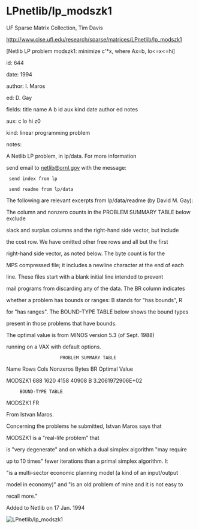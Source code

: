 # LPnetlib/lp_modszk1

 UF Sparse Matrix Collection, Tim Davis

 http://www.cise.ufl.edu/research/sparse/matrices/LPnetlib/lp_modszk1

 [Netlib LP problem modszk1: minimize c'*x, where Ax=b, lo<=x<=hi]

 id: 644

 date: 1994

 author: I. Maros

 ed: D. Gay

 fields: title name A b id aux kind date author ed notes

 aux: c lo hi z0

 kind: linear programming problem

 notes:

 A Netlib LP problem, in lp/data.  For more information                    

 send email to netlib@ornl.gov with the message:                           

                                                                           

 	 send index from lp                                                      

 	 send readme from lp/data                                                

                                                                           

 The following are relevant excerpts from lp/data/readme (by David M. Gay):

                                                                           

 The column and nonzero counts in the PROBLEM SUMMARY TABLE below exclude  

 slack and surplus columns and the right-hand side vector, but include     

 the cost row.  We have omitted other free rows and all but the first      

 right-hand side vector, as noted below.  The byte count is for the        

 MPS compressed file; it includes a newline character at the end of each   

 line.  These files start with a blank initial line intended to prevent    

 mail programs from discarding any of the data.  The BR column indicates   

 whether a problem has bounds or ranges:  B stands for "has bounds", R     

 for "has ranges".  The BOUND-TYPE TABLE below shows the bound types       

 present in those problems that have bounds.                               

                                                                           

 The optimal value is from MINOS version 5.3 (of Sept. 1988)               

 running on a VAX with default options.                                    

                                                                           

                        PROBLEM SUMMARY TABLE                              

                                                                           

 Name       Rows   Cols   Nonzeros    Bytes  BR      Optimal Value         

 MODSZK1     688   1620     4158      40908  B     3.2061972906E+02        

                                                                           

         BOUND-TYPE TABLE                                                  

 MODSZK1             FR                                                    

                                                                           

 From Istvan Maros.                                                        

 Concerning the problems he submitted, Istvan Maros says that              

 MODSZK1 is a "real-life problem" that                                     

 is "very degenerate" and on which a dual simplex algorithm "may require   

 up to 10 times" fewer iterations than a primal simplex algorithm.  It     

 "is a multi-sector economic planning model (a kind of an input/output     

 model in economy)" and "is an old problem of mine and it is not easy to   

 recall more."                                                             

                                                                           

 Added to Netlib on  17 Jan. 1994                                          

                                                                           

![LPnetlib/lp_modszk1](http://www2.research.att.com/~yifanhu/GALLERY/GRAPHS/GIF_SMALL/LPnetlib@lp_modszk1.gif)
